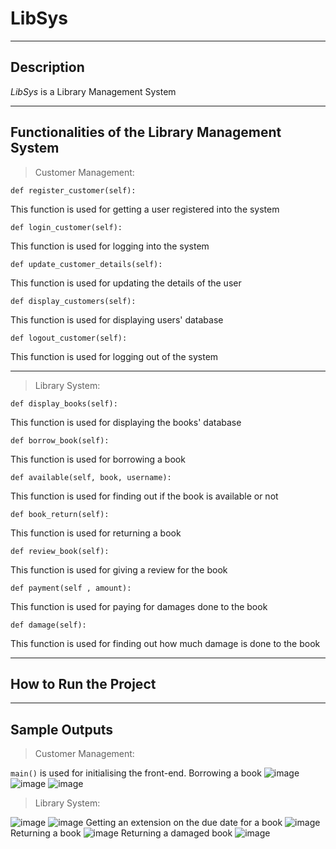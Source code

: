 # LibSys
---
## Description

_LibSys_ is a Library Management System 

---
## Functionalities of the Library Management System

>Customer Management: <br>

`def register_customer(self):` 

This function is used for getting a user registered into the system <br>

`def login_customer(self):` 

This function is used for logging into the system <br>

`def update_customer_details(self):`

This function is used for updating the details of the user  <br>

`def display_customers(self):`

This function is used for displaying users' database  <br>

`def logout_customer(self):`

This function is used for logging out of the system  <br>

---
>Library System: <br>

`def display_books(self):`

This function is used for displaying the books' database <br>

`def borrow_book(self):`

This function is used for borrowing a book <br>

`def available(self, book, username):`

This function is used for finding out if the book is available or not <br>

`def book_return(self):`

This function is used for returning a book <br>

`def review_book(self):`

This function is used for giving a review for the book <br>

`def payment(self , amount):`

This function is used for paying for damages done to the book <br>

`def damage(self):`

This function is used for finding out how much damage is done to the book <br>

---
## How to Run the Project
---

## Sample Outputs

> Customer Management: <br>

`main()` is used for initialising the front-end.
Borrowing a book
![image](https://github.com/Ananya22112308/Library_System/assets/118894662/e8a87767-238c-466b-b092-b86da41be028)
![image](https://github.com/Ananya22112308/Library_System/assets/118894662/d4512465-7323-4b4f-9e7b-9287cd91689b)
![image](https://github.com/Ananya22112308/Library_System/assets/118894662/0313f215-4af5-4116-a9fb-f03d846cb369)

> Library System: <br>

![image](https://github.com/Ananya22112308/Library_System/assets/118894662/60cca3d5-bfa3-4736-8c9b-88f9e50475be)
![image](https://github.com/Ananya22112308/Library_System/assets/118894662/4034e834-67c6-48d8-99b4-f9069dd746b2)
Getting an extension on the due date for a book
![image](https://github.com/Ananya22112308/Library_System/assets/118894662/d850e909-d22b-4679-9fc0-eda5e1488513)
Returning a book
![image](https://github.com/Ananya22112308/Library_System/assets/118894662/5332d223-6d83-48f9-baa2-0afee72aa36e)
Returning a damaged book
![image](https://github.com/Ananya22112308/Library_System/assets/118894662/331d1917-56d7-4696-a17e-91d48ff1895e)








